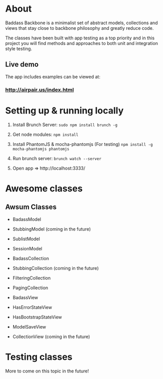 About
===============================================================================

Baddass Backbone is a minimalist set of abstract models, collections and views that stay close to backbone philosophy and greatly reduce code.

The classes have been built with app testing as a top priority and in this project you will find methods and approaches to both unit and integration style testing.

## Live demo

The app includes examples can be viewed at:


### http://airpair.us/index.html


Setting up & running locally
===============================================================================

1. Install Brunch Server: `sudo npm install brunch -g`

2. Get node modules: `npm install`

3. Install PhantomJS & mocha-phantomjs (For testing) `npm install -g mocha-phantomjs phantomjs`

4. Run brunch server: `brunch watch --server`

5. Open app => http://localhost:3333/


Awesome classes
===============================================================================

## Awsum Classes

- BadassModel
- StubbingModel         (coming in the future)
- SublistModel
- SessionModel

- BadassCollection
- StubbingCollection    (coming in the future)
- FilteringCollection
- PagingCollection

- BadassView
- HasErrorStateView
- HasBootstrapStateView
- ModelSaveView
- CollectionView        (coming in the future)


Testing classes
===============================================================================

More to come on this topic in the future!
